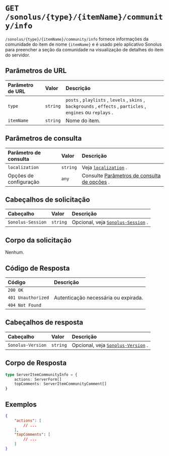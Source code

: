# `GET /sonolus/{type}/{itemName}/community/info`

`/sonolus/{type}/{itemName}/community/info` fornece informações da comunidade do item de nome `{itemName}` e é usado pelo aplicativo Sonolus para preencher a seção da comunidade na visualização de detalhes do item do servidor.

## Parâmetros de URL

Parâmetro de URL | Valor | Descrição
:-- | :-- | :--
`type` | `string` | `posts` , `playlists` , `levels` , `skins` , `backgrounds` , `effects` , `particles` , `engines` ou `replays` .
`itemName` | `string` | Nome do item.

## Parâmetros de consulta

Parâmetro de consulta | Valor | Descrição
:-- | :-- | :--
`localization` | `string` | Veja [`localization`](../query-parameters/localization) .
Opções de configuração | `any` | Consulte [Parâmetros de consulta de opções](../query-parameters/options-query-parameters) .

## Cabeçalhos de solicitação

Cabeçalho | Valor | Descrição
:-- | :-- | :--
`Sonolus-Session` | `string` | Opcional, veja [`Sonolus-Session`](../headers/sonolus-session) .

## Corpo da solicitação

Nenhum.

## Código de Resposta

Código | Descrição
:-- | :--
`200 OK` |
`401 Unauthorized` | Autenticação necessária ou expirada.
`404 Not Found` |

## Cabeçalhos de resposta

Cabeçalho | Valor | Descrição
:-- | :-- | :--
`Sonolus-Version` | `string` | Opcional, veja [`Sonolus-Version`](../headers/sonolus-version) .

## Corpo de Resposta

```ts
type ServerItemCommunityInfo = {
    actions: ServerForm[]
    topComments: ServerItemCommunityComment[]
}
```

## Exemplos

```json
{
    "actions": [
        // ...
    ],
    "topComments": [
        // ...
    ]
}
```
